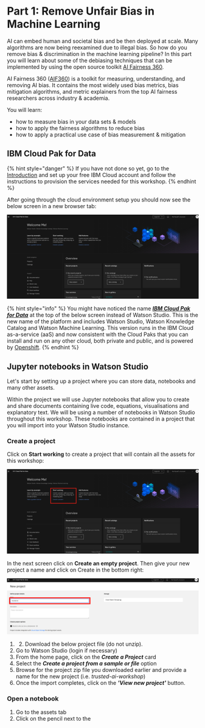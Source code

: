 # Part 1: Remove Unfair Bias in Machine Learning

AI can embed human and societal bias and be then deployed at scale. Many algorithms are now being reexamined due to illegal bias. So how do you remove bias & discrimination in the machine learning pipeline? In this part  you will learn about some of the debiasing techniques that can be implemented by using the open source toolkit [AI Fairness 360](https://aif360.mybluemix.net/).

AI Fairness 360 \([AIF360](https://github.com/Trusted-AI/AIF360)\) is a toolkit for measuring, understanding, and removing AI bias. It contains the most widely used bias metrics, bias mitigation algorithms, and metric explainers from the top AI fairness researchers across industry & academia.

You will learn:

* how to measure bias in your data sets & models
* how to apply the fairness algorithms to reduce bias
* how to apply a practical use case of bias measurement & mitigation

## IBM Cloud Pak for Data

{% hint style="danger" %}
If you have not done so yet, go to the [Introduction](https://margriet-groenendijk.gitbook.io/trusted-ai-workshop/introduction) and set up your free IBM Cloud account and follow the instructions to provision the services needed for this workshop.
{% endhint %}

After going through the cloud environment setup you should now see the below screen in a new browser tab:

![](.gitbook/assets/screenshot-2020-08-21-at-16.50.56%20%281%29.png)

{% hint style="info" %}
You might have noticed the name [_**IBM Cloud Pak for Data**_](https://www.ibm.com/uk-en/products/cloud-pak-for-data) at the top of the below screen instead of Watson Studio. This is the new name of the platform and includes Watson Studio, Watson Knowledge Catalog and Watson Machine Learning. This version runs in the IBM Cloud as-a-service \(aaS\) and now consistent with the Cloud Paks that you can install and run on any other cloud, both private and public, and is powered by [Openshift](https://www.openshift.com/).
{% endhint %}

## Jupyter notebooks in Watson Studio

Let's start by setting up a project where you can store data, notebooks and many other assets. 

Within the project we will use Jupyter notebooks that allow you to create and share documents containing live code, equations, visualisations and explanatory text. We will be using a number of notebooks in Watson Studio throughout this workshop. These notebooks are contained in a project that you will import into your Watson Studio instance.

### Create a project

Click on **Start working** to create a project that will contain all the assets for this workshop:

![](.gitbook/assets/screenshot-2020-08-21-at-16.50.56.png)

In the next screen click on **Create an empty project**. Then give your new project a name and click on Create in the bottom right:

![](.gitbook/assets/screenshot-2020-09-03-at-10.50.45.png)

1. 2. Download the below project file \(do not unzip\).
3. Go to Watson Studio \(login if necessary\)
4. From the home page, click on the _**Create a Project**_ card     
5. Select the _**Create a project from a sample or file**_ option 
6. Browse for the project zip file you downloaded earlier and provide a name for the new project \(i.e. _trusted-ai-workshop_\)    
7. Once the import completes, click on the _**'View new project'**_ button.

### Open a notebook

1. Go to the assets tab
2. Click on the pencil next to the 



